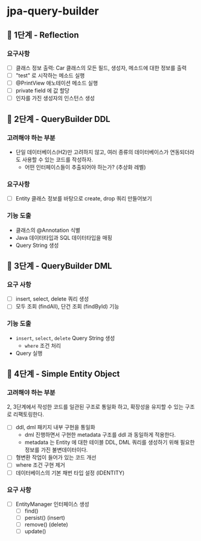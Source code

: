 # jpa-query-builder
## 🚀 1단계 - Reflection
### 요구사항
- [ ] 클래스 정보 출력: Car 클래스의 모든 필드, 생성자, 메소드에 대한 정보를 출력
- [ ] "test" 로 시작하는 메소드 실행
- [ ] @PrintView 애노테이션 메소드 실행
- [ ] private field 에 값 할당
- [ ] 인자를 가진 생성자의 인스턴스 생성

## 🚀 2단계 - QueryBuilder DDL
### 고려해야 하는 부분
* 단일 데이터베이스(H2)만 고려하지 않고, 여러 종류의 데이터베이스가 연동되더라도 사용할 수 있는 코드를 작성하자.
  * 어떤 인터페이스들이 추출되어야 하는가? (추상화 레벨)

### 요구사항
- [ ] Entity 클래스 정보를 바탕으로 create, drop 쿼리 만들어보기

### 기능 도출
* 클래스의 @Annotation 식별
* Java 데이터타입과 SQL 데이터타입을 매핑
* Query String 생성

## 🚀 3단계 - QueryBuilder DML
### 요구 사항
* [ ] insert, select, delete 쿼리 생성
* [ ] 모두 조회 (findAll), 단건 조회 (findById) 기능

### 기능 도출
* `insert`, `select`, `delete` Query String 생성
  * `where` 조건 처리
* Query 실행

## 🚀 4단계 - Simple Entity Object
### 고려해야 하는 부분
2, 3단계에서 작성한 코드를 일관된 구조로 통일화 하고, 확장성을 유지할 수 있는 구조로 리팩토링한다.

- [ ] ddl, dml 패키지 내부 구현을 통일화
  - dml 진행하면서 구현한 metadata 구조를 ddl 과 동일하게 적용한다.
  - metadata 는 Entity 에 대한 테이블 DDL, DML 쿼리를 생성하기 위해 필요한 정보를 가진 불변데이터이다.
- [ ] 형변환 작업이 들어가 있는 코드 개선
- [ ] where 조건 구현 제거
- [ ] 데이터베이스의 기본 채번 타입 설정 (IDENTITY)

### 요구 사항
* [ ] EntityManager 인터페이스 생성
  * [ ] find()
  * [ ] persist() (insert)
  * [ ] remove() (delete)
  * [ ] update()
